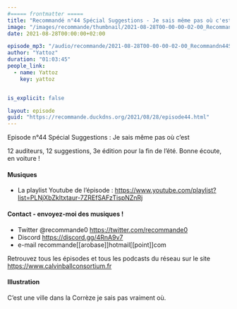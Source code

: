 ```yaml
---
#===== frontmatter =====
title: "Recommandé n°44 Spécial Suggestions - Je sais même pas où c'est"
image: "/images/recommande/thumbnail/2021-08-28T00-00-00-02-00_Recommandn44SpcialSuggestionsJesaismmepasocest.jpg"
date: 2021-08-28T00:00:00+02:00

episode_mp3: "/audio/recommande/2021-08-28T00-00-00-02-00_Recommandn44SpcialSuggestionsJesaismmepasocest.mp3"
author: "Yattoz"
duration: "01:03:45"
people_link: 
  - name: Yattoz
    key: yattoz


is_explicit: false

layout: episode
guid: "https://recommande.duckdns.org/2021/08/28/episode44.html"
---
```


<PodcastHeader/>

<!-- ECRIRE LA DESCRIPTION DE L'EPISODE SOUS CETTE LIGNE -->


 Episode n°44 Spécial Suggestions : Je sais même pas où c’est 

<p>12 auditeurs, 12 suggestions, 3e édition pour la fin de l’été. Bonne écoute, en voiture !</p>

<h4>Musiques</h4>

<ul>
  <li>La playlist Youtube de l’épisode : <a href="https://www.youtube.com/playlist?list=PLNjXbZkItxtaur-7ZREfSAFzTispNZnRj" rel="nofollow">https://www.youtube.com/playlist?list=PLNjXbZkItxtaur-7ZREfSAFzTispNZnRj</a></li>
</ul>

<h4>Contact - envoyez-moi des musiques !</h4>

<ul>
  <li>Twitter @recommande0 <a href="https://twitter.com/recommande0" rel="nofollow">https://twitter.com/recommande0</a></li>
  <li>Discord <a href="https://discord.gg/4RnA9v7" rel="nofollow">https://discord.gg/4RnA9v7</a></li>
  <li>e-mail recommande[[arobase]]hotmail[[point]]com</li>
</ul>

<p>Retrouvez tous les épisodes et tous les podcasts du réseau sur le site <a href="https://www.calvinballconsortium.fr" rel="nofollow">https://www.calvinballconsortium.fr</a></p>

<h4>Illustration</h4>

<p>C’est une ville dans la Corrèze je sais pas vraiment où.</p>


